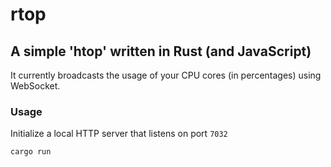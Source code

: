 # rtop
## A simple 'htop' written in Rust (and JavaScript)

It currently broadcasts the usage of your CPU cores (in percentages) using WebSocket.

### Usage
Initialize a local HTTP server that listens on port `7032`


```rust
cargo run
```

